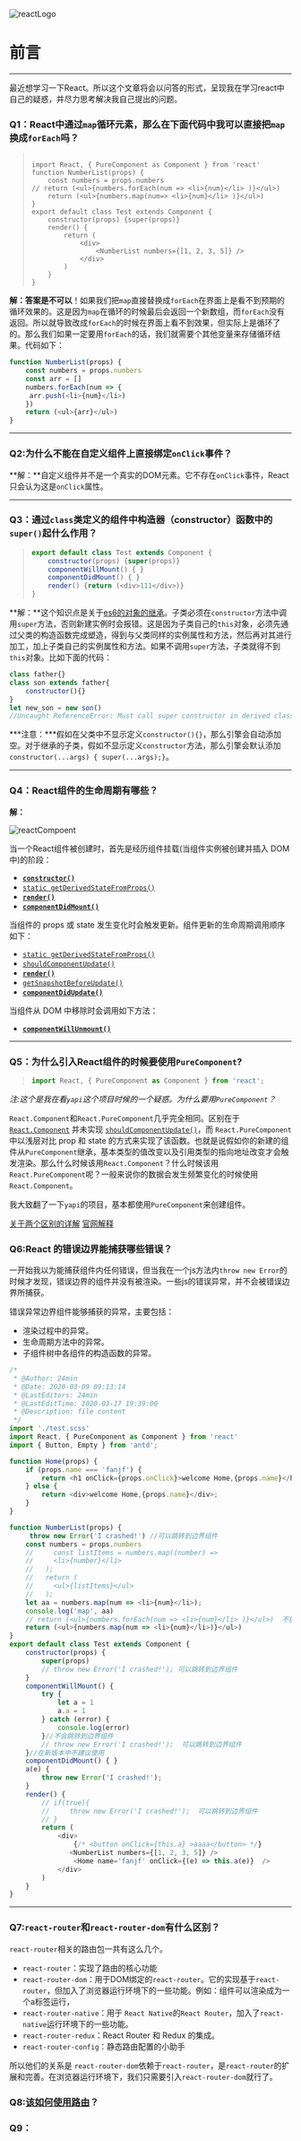 ![reactLogo](../images/reactLogo.png)

# 前言

------

​       最近想学习一下React。所以这个文章将会以问答的形式，呈现我在学习react中自己的疑惑，并尽力思考解决我自己提出的问题。

### Q1：React中通过`map`循环元素，那么在下面代码中我可以直接把`map`换成`forEach`吗？

> ```react
> 
> import React, { PureComponent as Component } from 'react'
> function NumberList(props) {
>     const numbers = props.numbers
> // return (<ul>{numbers.forEach(num => <li>{num}</li> )}</ul>)  
>     return (<ul>{numbers.map(num=> <li>{num}</li> )}</ul>)
> }
> export default class Test extends Component {
>     constructor(props) {super(props)}
>     render() {
>         return (
>             <div>
>                 <NumberList numbers={[1, 2, 3, 5]} />
>             </div>
>         )
>     }
> }
> ```
>
> 

**解：**答案是**不可以**！如果我们把`map`直接替换成`forEach`在界面上是看不到预期的循环效果的。这是因为`map`在循环的时候最后会返回一个新数组，而`forEach`没有返回。所以就导致改成`forEach`的时候在界面上看不到效果，但实际上是循环了的。那么我们如果一定要用`forEach`的话，我们就需要个其他变量来存储循环结果。代码如下：

```js
function NumberList(props) {
    const numbers = props.numbers
    const arr = []
    numbers.forEach(num => {
     arr.push(<li>{num}</li>)   
    })
    return (<ul>{arr}</ul>)   
}
```

------

### Q2:为什么不能在自定义组件上直接绑定`onClick`事件？

**解：**自定义组件并不是一个真实的DOM元素。它不存在`onClick`事件，React只会认为这是`onClick`属性。

------

### Q3：通过`class`类定义的组件中构造器（constructor）函数中的`super()`起什么作用？

> ```js
> export default class Test extends Component {
>     constructor(props) {super(props)}
>     componentWillMount() { }
>     componentDidMount() { }
>     render() {return (<div>111</div>)}
> }
> ```
>
> 

**解：**这个知识点是关于[es6的对象的继承](https://es6.ruanyifeng.com/#docs/class-extends)。子类必须在`constructor`方法中调用`super`方法，否则新建实例时会报错。这是因为子类自己的`this`对象，必须先通过父类的构造函数完成塑造，得到与父类同样的实例属性和方法，然后再对其进行加工，加上子类自己的实例属性和方法。如果不调用`super`方法，子类就得不到`this`对象。比如下面的代码：

```js
class father{}
class son extends father{
    constructor(){}
}
let new_son = new son()  
//Uncaught ReferenceError: Must call super constructor in derived class before accessing 'this' or returning from derived constructor

```

***注意：***假如在父类中不显示定义`constructor(){}`，那么引擎会自动添加空。对于继承的子类，假如不显示定义`constructor`方法，那么引擎会默认添加` constructor(...args) { super(...args);}`。

------

### Q4：React组件的生命周期有哪些？

**解：**

![reactCompoent](../images/reactCompoent.png)

当一个React组件被创建时，首先是经历组件挂载(当组件实例被创建并插入 DOM 中)的阶段：

- [**`constructor()`**](https://zh-hans.reactjs.org/docs/react-component.html#constructor)
- [`static getDerivedStateFromProps()`](https://zh-hans.reactjs.org/docs/react-component.html#static-getderivedstatefromprops)
- [**`render()`**](https://zh-hans.reactjs.org/docs/react-component.html#render)
- [**`componentDidMount()`**](https://zh-hans.reactjs.org/docs/react-component.html#componentdidmount)

当组件的 props 或 state 发生变化时会触发更新。组件更新的生命周期调用顺序如下：

- [`static getDerivedStateFromProps()`](https://zh-hans.reactjs.org/docs/react-component.html#static-getderivedstatefromprops)
- [`shouldComponentUpdate()`](https://zh-hans.reactjs.org/docs/react-component.html#shouldcomponentupdate)
- [**`render()`**](https://zh-hans.reactjs.org/docs/react-component.html#render)
- [`getSnapshotBeforeUpdate()`](https://zh-hans.reactjs.org/docs/react-component.html#getsnapshotbeforeupdate)
- [**`componentDidUpdate()`**](https://zh-hans.reactjs.org/docs/react-component.html#componentdidupdate)

当组件从 DOM 中移除时会调用如下方法：

- [**`componentWillUnmount()`**](https://zh-hans.reactjs.org/docs/react-component.html#componentwillunmount)

------

### Q5：为什么引入React组件的时候要使用`PureComponent`?

> ```js
> import React, { PureComponent as Component } from 'react';
> ```

*注:这个是我在看`yapi`这个项目时候的一个疑惑。为什么要用`PureComponent`？*

`React.Component`和`React.PureComponent`几乎完全相同。区别在于 [`React.Component`](https://zh-hans.reactjs.org/docs/react-api.html#reactcomponent) 并未实现 [`shouldComponentUpdate()`](https://zh-hans.reactjs.org/docs/react-component.html#shouldcomponentupdate)，而 `React.PureComponent` 中以浅层对比 prop 和 state 的方式来实现了该函数。也就是说假如你的新建的组件从`PureComponent`继承，基本类型的值改变以及引用类型的指向地址改变才会触发渲染。那么什么时候该用`React.Component`？什么时候该用`React.PureComponent`呢？一般来说你的数据会发生频繁变化的时候使用`React.Component`。

我大致翻了一下`yapi`的项目，基本都使用`PureComponent`来创建组件。

[关于两个区别的详解](https://juejin.im/post/5b614d9bf265da0fa759e84b)  [官网解释](https://zh-hans.reactjs.org/docs/react-api.html)

### Q6:React 的错误边界能捕获哪些错误？

​       一开始我以为能捕获组件内任何错误，但当我在一个js方法内`throw new Error`的时候才发现，错误边界的组件并没有被渲染。一些js的错误异常，并不会被错误边界所捕获。

 错误异常边界组件能够捕获的异常，主要包括：

- 渲染过程中的异常。
- 生命周期方法中的异常。
- 子组件树中各组件的构造函数的异常。

```js
/*
 * @Author: 24min
 * @Date: 2020-03-09 09:13:14
 * @LastEditors: 24min
 * @LastEditTime: 2020-03-17 19:39:00
 * @Description: file content
 */
import './test.scss'
import React, { PureComponent as Component } from 'react'
import { Button, Empty } from 'antd';

function Home(props) {
    if (props.name === 'fanjf') {
        return <h1 onClick={props.onClick}>welcome Home,{props.name}</h1>;
    } else {
        return <div>welcome Home,{props.name}</div>;
    }
}

function NumberList(props) {
     throw new Error('I crashed!') //可以跳转到边界组件
    const numbers = props.numbers
    //     const listItems = numbers.map((number) =>
    //     <li>{number}</li>
    //   );
    //   return (
    //     <ul>{listItems}</ul>
    //   );
    let aa = numbers.map(num => <li>{num}</li>);
    console.log('map', aa)
    // return (<ul>{numbers.forEach(num => <li>{num}</li> )}</ul>)  不能用foreach 因为foreach没有返回值 不能这么写
    return (<ul>{numbers.map(num => <li>{num}</li>)}</ul>)
}
export default class Test extends Component {
    constructor(props) {
        super(props)
        // throw new Error('I crashed!'); 可以跳转到边界组件
    }
    componentWillMount() {
        try {
            let a = 1
            a.a = 1
        } catch (error) {
            console.log(error)
        }//不会跳转到边界组件
        // throw new Error('I crashed!');  可以跳转到边界组件
    }//在新版本中不建议使用
    componentDidMount() { }
    a(e) {
        throw new Error('I crashed!');
    }
    render() {
        // if(true){
        //     throw new Error('I crashed!');  可以跳转到边界组件
        // }
        return (
            <div>
                {/* <button onClick={this.a} >aaaa</button> */}
               <NumberList numbers={[1, 2, 3, 5]} />
                <Home name='fanjf' onClick={(e) => this.a(e)}  />
            </div>
        )
    }
}

```



------

### Q7:`react-router`和`react-router-dom`有什么区别？

`react-router`相关的路由包一共有这么几个。

- `react-router`：实现了路由的核心功能
- `react-router-dom`：用于DOM绑定的`react-router`。它的实现基于`react-router`，但加入了浏览器运行环境下的一些功能。例如：<Link>组件可以渲染成为一个a标签运行，
- `react-router-native`：用于 `React Native`的`React Router`，加入了`react-native`运行环境下的一些功能。
- `react-router-redux`：React Router 和 Redux 的集成。
- `react-router-config`：静态路由配置的小助手

所以他们的关系是 `react-router-dom`依赖于`react-router`，是`react-router`的扩展和完善。在浏览器运行环境下，我们只需要引入`react-router-dom`就行了。

### Q8:[该如何使用路由](https://reacttraining.com/react-router/web/example/basic)？

### Q9：




